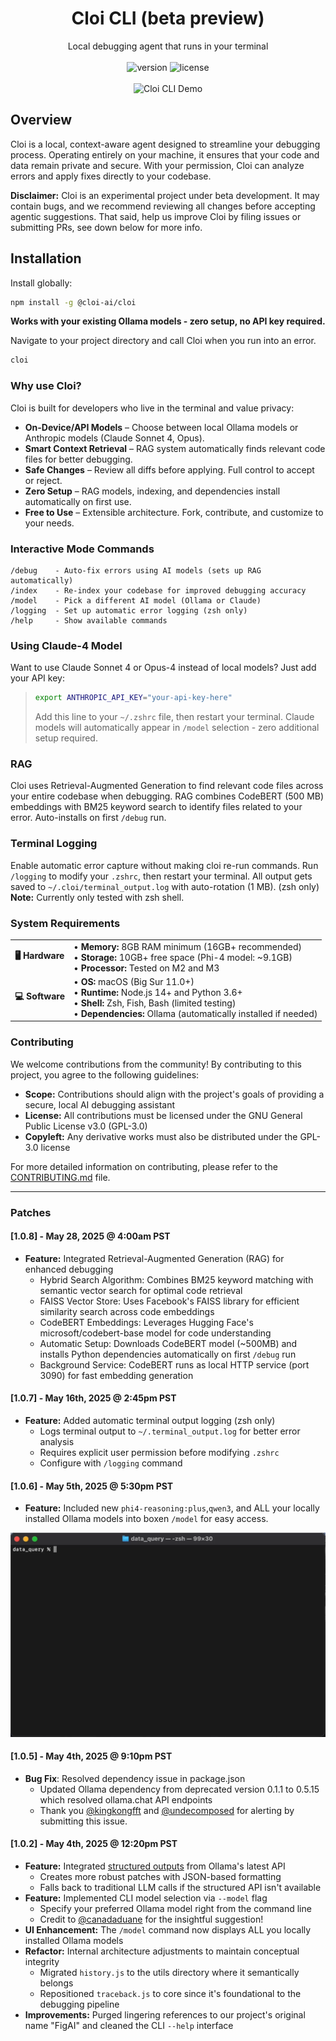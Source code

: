 # <div align="center">Cloi CLI (beta preview)</div>

<div align="center">Local debugging agent that runs in your terminal</div>
<br>
<div align="center">
  <img src="https://img.shields.io/badge/version-beta-yellow" alt="version" />
  <img src="https://img.shields.io/badge/license-GLP%203.0-green" alt="license" />
</div>
<br>
<div align="center"><img src="assets/finaldemo.gif" alt="Cloi CLI Demo" /></div>

## Overview

Cloi is a local, context-aware agent designed to streamline your debugging process. Operating entirely on your machine, it ensures that your code and data remain private and secure. With your permission, Cloi can analyze errors and apply fixes directly to your codebase.

**Disclaimer:** Cloi is an experimental project under beta development. It may contain bugs, and we recommend reviewing all changes before accepting agentic suggestions. That said, help us improve Cloi by filing issues or submitting PRs, see down below for more info.

## Installation

Install globally: 

```bash
npm install -g @cloi-ai/cloi
```

**Works with your existing Ollama models - zero setup, no API key required.**

Navigate to your project directory and call Cloi when you run into an error.

```bash
cloi
```

### Why use Cloi?

Cloi is built for developers who live in the terminal and value privacy:

- **On-Device/API Models** – Choose between local Ollama models or Anthropic models (Claude Sonnet 4, Opus).
- **Smart Context Retrieval** – RAG system automatically finds relevant code files for better debugging.
- **Safe Changes** – Review all diffs before applying. Full control to accept or reject.
- **Zero Setup** – RAG models, indexing, and dependencies install automatically on first use.
- **Free to Use** – Extensible architecture. Fork, contribute, and customize to your needs.


### Interactive Mode Commands
```
/debug    - Auto-fix errors using AI models (sets up RAG automatically)
/index    - Re-index your codebase for improved debugging accuracy
/model    - Pick a different AI model (Ollama or Claude)
/logging  - Set up automatic error logging (zsh only)
/help     - Show available commands
```

### Using Claude-4 Model

Want to use Claude Sonnet 4 or Opus-4 instead of local models? Just add your API key:
>
>```bash
>export ANTHROPIC_API_KEY="your-api-key-here"
>```
>
>Add this line to your `~/.zshrc` file, then restart your terminal. Claude models will automatically appear in `/model` selection - zero additional setup required.

### RAG

Cloi uses Retrieval-Augmented Generation to find relevant code files across your entire codebase when debugging. RAG combines CodeBERT (500 MB) embeddings with BM25 keyword search to identify files related to your error. Auto-installs on first `/debug` run.

### Terminal Logging

Enable automatic error capture without making cloi re-run commands. Run `/logging` to modify your `.zshrc`, then restart your terminal. All output gets saved to `~/.cloi/terminal_output.log` with auto-rotation (1 MB). (zsh only)
**Note:** Currently only tested with zsh shell.

### System Requirements

<table>
<tr>
  <td><b>🖥️ Hardware</b></td>
  <td>
    • <b>Memory:</b> 8GB RAM minimum (16GB+ recommended)<br>
    • <b>Storage:</b> 10GB+ free space (Phi-4 model: ~9.1GB)<br>
    • <b>Processor:</b> Tested on M2 and M3
  </td>
</tr>
<tr>
  <td><b>💻 Software</b></td>
  <td>
    • <b>OS:</b> macOS (Big Sur 11.0+)<br>
    • <b>Runtime:</b> Node.js 14+ and Python 3.6+<br>
    • <b>Shell:</b> Zsh, Fish, Bash (limited testing)<br>
    • <b>Dependencies:</b> Ollama (automatically installed if needed)
  </td>
</tr>
</table>

### Contributing

We welcome contributions from the community! By contributing to this project, you agree to the following guidelines:

- **Scope:** Contributions should align with the project's goals of providing a secure, local AI debugging assistant
- **License:** All contributions must be licensed under the GNU General Public License v3.0 (GPL-3.0)
- **Copyleft:** Any derivative works must also be distributed under the GPL-3.0 license

For more detailed information on contributing, please refer to the [CONTRIBUTING.md](CONTRIBUTING.md) file.

---

### Patches 

#### [1.0.8] - May 28, 2025 @ 4:00am PST
- **Feature:** Integrated Retrieval-Augmented Generation (RAG) for enhanced debugging
  - Hybrid Search Algorithm: Combines BM25 keyword matching with semantic vector search for optimal code retrieval
  - FAISS Vector Store: Uses Facebook's FAISS library for efficient similarity search across code embeddings
  - CodeBERT Embeddings: Leverages Hugging Face's microsoft/codebert-base model for code understanding
  - Automatic Setup: Downloads CodeBERT model (~500MB) and installs Python dependencies automatically on first `/debug` run
  - Background Service: CodeBERT runs as local HTTP service (port 3090) for fast embedding generation

#### [1.0.7] - May 16th, 2025 @ 2:45pm PST
- **Feature:** Added automatic terminal output logging (zsh only)
  - Logs terminal output to `~/.terminal_output.log` for better error analysis
  - Requires explicit user permission before modifying `.zshrc`
  - Configure with `/logging` command 

#### [1.0.6] - May 5th, 2025 @ 5:30pm PST
- **Feature:** Included new `phi4-reasoning:plus`,`qwen3`, and ALL your locally installed Ollama models into boxen `/model` for easy access.

<div align="center"><img src="assets/model.gif" alt="Cloi CLI Demo" width="600" /></div>

#### [1.0.5] - May 4th, 2025 @ 9:10pm PST

- **Bug Fix**: Resolved dependency issue in package.json
  - Updated Ollama dependency from deprecated version 0.1.1 to 0.5.15 which resolved ollama.chat API endpoints
  - Thank you [@kingkongfft](https://github.com/kingkongfft) and [@undecomposed](https://github.com/undecomposed) for alerting by submitting this issue. 

#### [1.0.2] - May 4th, 2025 @ 12:20pm PST

- **Feature:** Integrated [structured outputs](https://ollama.com/blog/structured-outputs) from Ollama's latest API
  - Creates more robust patches with JSON-based formatting
  - Falls back to traditional LLM calls if the structured API isn't available
- **Feature:** Implemented CLI model selection via `--model` flag
  - Specify your preferred Ollama model right from the command line
  - Credit to [@canadaduane](https://github.com/canadaduane) for the insightful suggestion!
- **UI Enhancement:** The `/model` command now displays ALL you locally installed Ollama models 
- **Refactor:** Internal architecture adjustments to maintain conceptual integrity
  - Migrated `history.js` to the utils directory where it semantically belongs
  - Repositioned `traceback.js` to core since it's foundational to the debugging pipeline
- **Improvements:** Purged lingering references to our project's original name "FigAI" and cleaned the CLI `--help` interface

